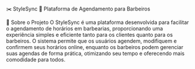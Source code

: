 ✂️ StyleSync 📅 Plataforma de Agendamento para Barbeiros

🚀 Sobre o Projeto O StyleSync é uma plataforma desenvolvida para facilitar o agendamento de horários em barbearias, proporcionando uma experiência simples e eficiente tanto para os clientes quanto para os barbeiros. O sistema permite que os usuários agendem, modifiquem e confirmem seus horários online, enquanto os barbeiros podem gerenciar suas agendas de forma prática, otimizando seu tempo e oferecendo mais comodidade para todos.
